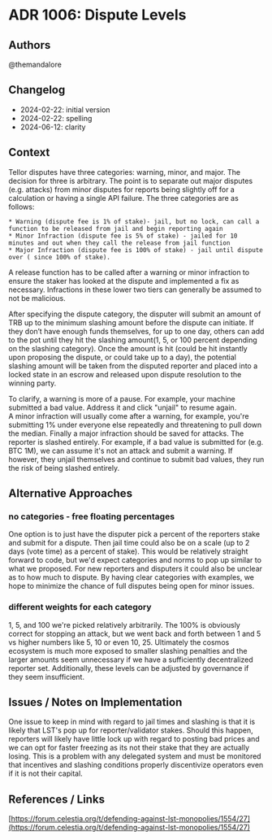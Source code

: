 # ADR 1006: Dispute Levels

## Authors

@themandalore

## Changelog

- 2024-02-22: initial version
- 2024-02-22: spelling
- 2024-06-12: clarity

## Context

Tellor disputes have three categories:  warning, minor, and major.  The decision for three is arbitrary.  The point is to separate out major disputes (e.g. attacks) from minor disputes for reports being slightly off for a calculation or having a single API failure.  The three categories are as follows:

    * Warning (dispute fee is 1% of stake)- jail, but no lock, can call a function to be released from jail and begin reporting again
    * Minor Infraction (dispute fee is 5% of stake) - jailed for 10 minutes and out when they call the release from jail function
    * Major Infraction (dispute fee is 100% of stake) - jail until dispute over ( since 100% of stake).

A release function has to be called after a warning or minor infraction to ensure the staker has looked at the dispute and implemented a fix as necessary. Infractions in these lower two tiers can generally be assumed to not be malicious.

After specifying the dispute category, the disputer will submit an amount of TRB up to the minimum slashing amount before the dispute can initiate. If they don’t have enough funds themselves, for up to one day, others can add to the pot until they hit the slashing amount(1, 5, or 100 percent depending on the slashing category).  Once the amount is hit (could be hit instantly upon proposing the dispute, or could take up to a day), the potential slashing amount will be taken from the disputed reporter and placed into a locked state in an escrow and released upon dispute resolution to the winning party.

To clarify, a warning is more of a pause.  For example, your machine submitted a bad value.  Address it and click "unjail" to resume again.  
A minor infraction will usually come after a warning, for example, you're submitting 1% under everyone else repeatedly and threatening to pull down the median.  Finally a major infraction should be saved for attacks.  The reporter is slashed entirely.  For example, if a bad value is submitted for (e.g. BTC 1M), we can assume it's not an attack and submit a warning.  If however, they unjail themselves and continue to submit bad values, they run the risk of being slashed entirely.

## Alternative Approaches

### no categories - free floating percentages

One option is to just have the disputer pick a percent of the reporters stake and submit for a dispute.  Then jail time could also be on a scale (up to 2 days (vote time) as a percent of stake).  This would be relatively straight forward to code, but we'd expect categories and norms to pop up similar to what we proposed.  For new reporters and disputers it could also be unclear as to how much to dispute. By having clear categories with examples, we hope to minimize the chance of full disputes being open for minor issues.

### different weights for each category

1, 5, and 100 we're picked relatively arbitrarily.  The 100% is obviously correct for stopping an attack, but we went back and forth between 1 and 5 vs higher numbers like 5, 10 or even 10, 25.  Ultimately the cosmos ecosystem is much more exposed to smaller slashing penalties and the larger amounts seem unnecessary if we have a sufficiently decentralized reporter set.  Additionally, these levels can be adjusted by governance if they seem insufficient.

## Issues / Notes on Implementation

One issue to keep in mind with regard to jail times and slashing is that it is likely that LST's pop up for reporter/validator stakes.  Should this happen, reporters will likely have little lock up with regard to posting bad prices and we can opt for faster freezing as its not their stake that they are actually losing.  This is a problem with any delegated system and must be monitored that incentives and slashing conditions properly discentivize operators even if it is not their capital.  

## References / Links

[https://forum.celestia.org/t/defending-against-lst-monopolies/1554/27](https://forum.celestia.org/t/defending-against-lst-monopolies/1554/27)
